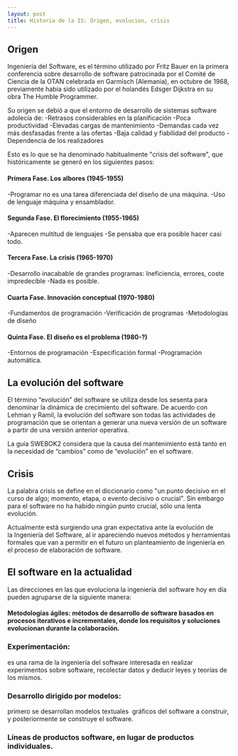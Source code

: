 ```yaml
---
layout: post
title: Historia de la IS: Origen, evolucion, crisis
---
```


## Origen

Ingeniería del Software, es el término utilizado por Fritz Bauer en la primera conferencia sobre desarrollo de software patrocinada por el Comité de Ciencia de la OTAN celebrada en Garmisch (Alemania), en octubre de 1968, previamente había sido utilizado por el holandés Edsger Dijkstra en su obra The Humble Programmer.

Su origen se debió a que el entorno de desarrollo de sistemas software adolecía de:
-Retrasos considerables en la planificación
-Poca productividad
-Elevadas cargas de mantenimiento
-Demandas cada vez más desfasadas frente a las ofertas
-Baja calidad y fiabilidad del producto
-Dependencia de los realizadores

Esto es lo que se ha denominado habitualmente "crisis del software", que históricamente se generó en los siguientes pasos:

#### Primera Fase. Los albores (1945-1955)
-Programar no es una tarea diferenciada del diseño de una máquina. 
-Uso de lenguaje máquina y ensamblador.
#### Segunda Fase. El florecimiento (1955-1965)
-Aparecen multitud de lenguajes
-Se pensaba que era posible hacer casi todo.
#### Tercera Fase. La crisis (1965-1970)
-Desarrollo inacabable de grandes programas: Ineficiencia, errores, coste impredecible
-Nada es posible.
#### Cuarta Fase. Innovación conceptual (1970-1980)
-Fundamentos de programación
-Verificación de programas
-Metodologías de diseño
#### Quinta Fase. El diseño es el problema (1980-?)
-Entornos de programación
-Especificación formal 
-Programación automática.

## La evolución del software
El término “evolución” del software se utiliza desde los sesenta para denominar la dinámica de crecimiento del software. De acuerdo con Lehman y Ramil, la evolución del software son todas las actividades de programación que se orientan a generar una nueva versión de un software a partir de una versión anterior operativa. 

La guía SWEBOK2 considera que la causa del mantenimiento está tanto en la necesidad de “cambios” como de “evolución” en el software.

## Crisis
La palabra crisis se define en el diccionario como "un punto decisivo en el curso de algo; momento, etapa, o evento decisivo o crucial". Sin embargo para el software no ha habido ningún punto crucial, sólo una lenta evolución.

Actualmente está surgiendo una gran expectativa ante la evolución de la Ingeniería del Software, al ir apareciendo nuevos métodos y herramientas formales que van a permitir en el futuro un planteamiento de ingeniería en el proceso de elaboración de software.

## El software en la actualidad
Las direcciones en las que evoluciona la ingeniería del software hoy en día pueden agruparse de la siguiente manera:
#### Metodologías ágiles: métodos de desarrollo de software basados en procesos iterativos e incrementales, donde los requisitos y soluciones evolucionan durante la colaboración.

### Experimentación: 
es una rama de la ingeniería del software interesada en realizar experimentos sobre software, recolectar datos y deducir leyes y teorías de los mismos.
### Desarrollo dirigido por modelos: 
primero se desarrollan modelos textuales  gráficos del software a construir, y posteriormente se construye el software.
### Líneas de productos software, en lugar de productos individuales.


